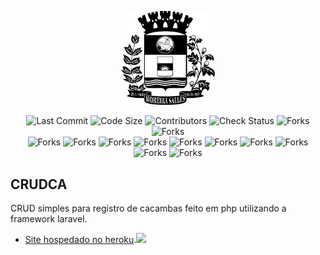 <p align="center"><a href="https://laravel.com" target="_blank"><img src="./public/img/moreirasaleslogo.png" width="150"></a></p>

<p align="center">

<img src="https://img.shields.io/github/last-commit/iNakatsi/crudca" alt="Last Commit">
<img src="https://img.shields.io/github/languages/code-size/iNakatsi/crudca" alt="Code Size">
<img src="https://img.shields.io/github/contributors/iNakatsi/crudca" alt="Contributors">
<img src="https://img.shields.io/github/checks-status/iNakatsi/crudca/master" alt="Check Status">
<img src="https://img.shields.io/github/forks/iNakatsi/crudca?style=social" alt="Forks">
<img src="https://img.shields.io/github/watchers/iNakatsi/crudca.svg" alt="Forks">
<br>
<img src="https://img.shields.io/badge/Arch_Linux-1793D1?style=for-the-badge&logo=arch-linux&logoColor=white" alt="Forks">

<img src="https://img.shields.io/badge/HTML-239120?style=for-the-badge&logo=html5&logoColor=white" alt="Forks">
<img src="https://img.shields.io/badge/CSS-239120?&style=for-the-badge&logo=css3&logoColor=white" alt="Forks">
<img src="https://img.shields.io/badge/JavaScript-F7DF1E?style=for-the-badge&logo=javascript&logoColor=black" alt="Forks">
<img src="https://img.shields.io/badge/PHP-777BB4?style=for-the-badge&logo=php&logoColor=white" alt="Forks">
<img src="https://img.shields.io/badge/Bootstrap-563D7C?style=for-the-badge&logo=bootstrap&logoColor=white" alt="Forks">
<img src="https://img.shields.io/badge/jQuery-0769AD?style=for-the-badge&logo=jquery&logoColor=white" alt="Forks">
<img src="https://img.shields.io/badge/Laravel-FF2D20?style=for-the-badge&logo=laravel&logoColor=white" alt="Forks">
<img src="https://img.shields.io/badge/PostgreSQL-316192?style=for-the-badge&logo=postgresql&logoColor=white" alt="Forks">
<img src="https://img.shields.io/badge/Heroku-430098?style=for-the-badge&logo=heroku&logoColor=white" alt="Forks">


</p>

## CRUDCA

CRUD simples para registro de cacambas feito em php utilizando a framework laravel.

- [Site hospedado no heroku](http://crudcams.herokuapp.com).<a href="http://crudcams.herokuapp.com" target="_blank"><img src="https://image.flaticon.com/icons/png/512/873/873120.png" width="20" /></a>
